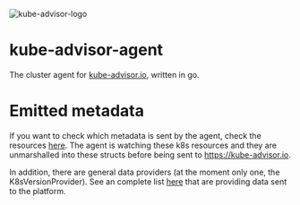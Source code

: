![kube-advisor-logo](https://kube-advisor.io/android-chrome-512x512.png)

# kube-advisor-agent
The cluster agent for [kube-advisor.io](https://kube-advisor.io), written in go.

# Emitted metadata
If you want to check which metadata is sent by the agent, check the resources [here](https://github.com/kube-advisor-io/kube-advisor-agent/tree/main/resources).
The agent is watching these k8s resources and they are unmarshalled into these structs before being sent to https://kube-advisor.io.

In addition, there are general data providers (at the moment only one, the K8sVersionProvider). See an complete list [here](https://github.com/kube-advisor-io/kube-advisor-agent/blob/main/data_provider.go#L18) that are providing data sent to the platform.




